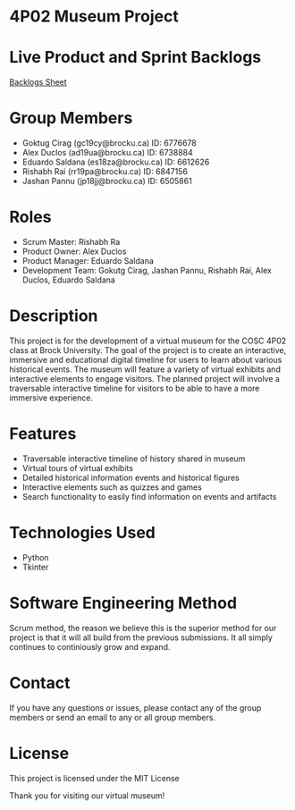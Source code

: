 4P02 Museum Project
====================

# Live Product and Sprint Backlogs
[Backlogs Sheet](https://docs.google.com/spreadsheets/d/1FwdKNZmc1wWEivzn2ezl59bVdrNpcElhstLYFrKzrvw/edit?usp=sharing)

# Group Members

<ul>
  <li>Goktug Cirag (gc19cy@brocku.ca) ID: 6776678</li>
  <li>Alex Duclos (ad19ua@brocku.ca) ID: 6738884</li>
  <li>Eduardo Saldana (es18za@brocku.ca) ID: 6612626</li>
  <li>Rishabh Rai (rr19pa@brocku.ca) ID: 6847156</li>
  <li>Jashan Pannu (jp18jj@brocku.ca) ID: 6505861</li>
</ul>

# Roles
<ul>
  <li>Scrum Master: Rishabh Ra</li>
  <li>Product Owner: Alex Duclos</li>
  <li>Product Manager: Eduardo Saldana</li>
  <li>Development Team: Gokutg Cirag, Jashan Pannu, Rishabh Rai, Alex Duclos, Eduardo Saldana</li>
</ul>

# Description
This project is for the development of a virtual museum for the COSC 4P02 class at Brock University. The goal of the project is to create an interactive, immersive and educational digital timeline for users to learn about various historical events. The museum will feature a variety of virtual exhibits and interactive elements to engage visitors. The planned project will involve a traversable interactive timeline for visitors to be able to have a more immersive experience.

# Features
<ul>
  <li> Traversable interactive timeline of history shared in museum </li>
  <li> Virtual tours of virtual exhibits </li>
  <li> Detailed historical information events and historical figures </li>
  <li> Interactive elements such as quizzes and games </li>
  <li> Search functionality to easily find information on events and artifacts </li>
</ul>

# Technologies Used
<ul>
  <li> Python </li>
  <li> Tkinter </li>
</ul>

# Software Engineering Method
Scrum method, the reason we believe this is the superior method for our project is that it will all build from the previous submissions. It all simply continues to continiously grow and expand.

# Contact
If you have any questions or issues, please contact any of the group members or send an email to any or all group members. 

# License
This project is licensed under the MIT License

Thank you for visiting our virtual museum!
